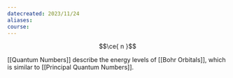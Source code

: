 ```yaml
---
datecreated: 2023/11/24
aliases: 
course:
---
```

$$\ce{ n }$$

[[Quantum Numbers]] describe the energy levels of [[Bohr Orbitals]], which is similar to [[Principal Quantum Numbers]].